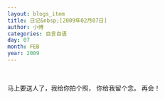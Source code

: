 ```yaml
---
layout: blogs_item
title: 日记&nbsp;[2009年02月07日]
author: 小傅
categories: 自言自语
day: 07
month: FEB
year: 2009
---
```




&nbsp;
&nbsp;
&nbsp;
&nbsp;
&nbsp;
&nbsp;
&nbsp;
&nbsp;
&nbsp;
&nbsp;
&nbsp;
&nbsp;

马上要送人了，我给你拍个照，
你给我留个念。
再会！


